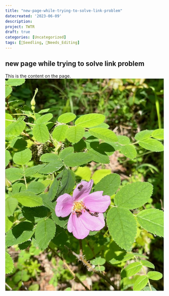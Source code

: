 ```yaml
---
title: "new-page-while-trying-to-solve-link-problem"
datecreated: '2023-06-09'
description: 
project: TWTR
draft: true
categories: [Uncategorized]
tags: [🌱Seedling, 🧹Needs_Editing]
---
```

## new page while trying to solve link problem

This is the content on the page.
![](notes/images/IMG_0781%201.jpeg)